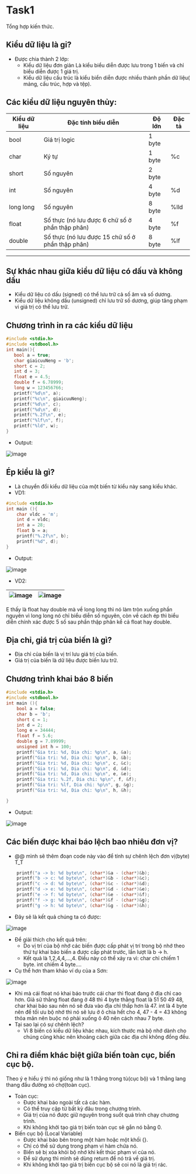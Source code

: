 # Task1
Tổng hợp kiến thức.
## Kiểu dữ liệu là gi?
- Được chia thành 2 lớp:
   - Kiểu dữ liệu đơn giản Là kiểu biểu diễn được lưu trong 1 biến và chỉ biểu diễn được 1 giá trị.
   - Kiểu dữ liệu cấu trúc là kiểu biển diễn được nhiều thành phần dữ liệu( mảng, cấu trúc, hợp và tệp).
## Các kiểu dữ liệu nguyên thủy:
| Kiểu dữ liệu | Đặc tính biểu diễn | Độ lớn | Đặc tả | 
| ------------ | ------------------ | ------ | ------ |
| bool | Giá trị logic | 1 byte |  |
| char | Ký tự | 1 byte | %c | 
| short | Số nguyên | 2 byte |  |
| int | Số nguyên | 4 byte | %d |
| long long | Số nguyên | 8 byte | %lld |
| float | Số thực (nó lưu được 6 chữ số ở phần thập phân) | 4 byte | %f |
| double | Số thực (nó lưu được 15 chữ số ở phần thập phân) | 8 byte | %lf |
-----------------------------------------------------
## Sự khác nhau giữa kiểu dữ liệu có dấu và không dấu
- Kiểu dữ liệu có dấu (signed) có thể lưu trữ cả số âm và số dương.
- Kiểu dữ liệu không dấu (unsigned) chỉ lưu trữ số dương, giúp tăng phạm vi giá trị có thể lưu trữ.
## Chương trình in ra các kiểu dữ liệu
 ``` C
#include <stdio.h>
#include <stdbool.h>
int main(){
	bool a = true;
	char giaicuuNeng = 'b';
	short c = 2;
	int d = 3;
	float e = 4.5;
	double f = 6.78999;
	long w = 123456766; 
	printf("%d\n", a);
	printf("%c\n", giaicuuNeng);
	printf("%d\n", c);
	printf("%d\n", d);
	printf("%.2f\n", e);
	printf("%lf\n", f);
	printf("%ld", w);
}
```
- Output:

![image](https://github.com/user-attachments/assets/d823da92-97de-4ca1-b7f8-711930b4a624)


## Ép kiểu là gì?
- Là chuyển đổi kiểu dữ liệu của một biến từ kiểu này sang kiểu khác.
- VD1:
```C
#include <stdio.h>
int main (){
	char vldc = 'm';
	int d = vldc;
	int a = 28;
	float b = a;
	printf("%.2f\n", b);
	printf("%d", d);
}
```
- Output:

![image](https://github.com/user-attachments/assets/c62448d7-393b-4a81-87a1-77e244ec54cf)

- VD2:

| ![image](https://github.com/user-attachments/assets/8a8f819c-7682-46be-aabb-4202646a21c8) | ![image](https://github.com/user-attachments/assets/a37fc533-b0d3-4c31-9c18-962d66dac54d) |
|-----------------------------------------------------------------------------------------|-----------------------------------------------------------------------------------------|

E thấy là float hay double mà về long long thì nó làm tròn xuống phần nguyên vì long long nó chỉ biểu diễn số nguyên, còn về cách ép thì biểu diễn chính xác được 5 số sau phần thập phân kể cả float hay double.
## Địa chỉ, giá trị của biến là gì?
- Địa chỉ của biến là vị trí lưu giá trị của biến.
- Giá trị của biến là dữ liệu được biến lưu trữ.
## Chương trình khai báo 8 biến
``` C
#include <stdio.h>
#include <stdbool.h>
int main (){
	bool a = false;
	char b = 'b';
	short c = 1;
	int d = 2;
	long e = 34444;
	float f = 5.6;
	double g = 7.89999;
	unsigned int h = 100;
    printf("Gia tri: %d, Dia chi: %p\n", a, &a);
    printf("Gia tri: %d, Dia chi: %p\n", b, &b);
    printf("Gia tri: %d, Dia chi: %p\n", c, &c);
    printf("Gia tri: %d, Dia chi: %p\n", d, &d);
    printf("Gia tri: %d, Dia chi: %p\n", e, &e);
    printf("Gia tri: %.2f, Dia chi: %p\n", f, &f);
    printf("Gia tri: %lf, Dia chi: %p\n", g, &g);
    printf("Gia tri: %d, Dia chi: %p\n", h, &h);

}
```
- Output:
  
![image](https://github.com/user-attachments/assets/1aec92da-c948-4d52-bbce-5f9279276806)

## Các biến được khai báo lệch bao nhiêu đơn vị?
 - @@ mình sẽ thêm đoạn code này vào để tính sự chênh lệch đơn vị(byte) T_T
``` C
    printf("a -> b: %d byte\n", (char*)&a - (char*)&b); 
    printf("b -> c: %d byte\n", (char*)&b - (char*)&c);
    printf("c -> d: %d byte\n", (char*)&c - (char*)&d);
    printf("d -> e: %d byte\n", (char*)&d - (char*)&e);
    printf("e -> f: %d byte\n", (char*)&e - (char*)&f);
    printf("f -> g: %d byte\n", (char*)&f - (char*)&g);
    printf("g -> h: %d byte\n", (char*)&g - (char*)&h);
```
- Đây sẽ là kết quả chúng ta có được:
 
![image](https://github.com/user-attachments/assets/86f08f6e-af90-474f-a10a-ec5634db0de4)

- Để giải thích cho kết quả trên:
   - Do vị trí của bộ nhớ các biến được cấp phát vị trí trong bộ nhớ theo thứ tự khai báo biến a được cấp phát trước, lần lượt là b -> h.
   - Kết quả là 1,2,4,4,...,4. Điều này có thể xảy ra vì: char chỉ chiếm 1 byte. int chiếm 4 byte....
- Cụ thể hơn tham khảo ví dụ của a Sơn:
  
![image](https://github.com/user-attachments/assets/4c17f531-8ffe-48f3-a962-fb0696f40b89)
- Khi mà cái float nó khai báo trước cái char thì float đang ở địa chỉ cao hơn. Giả sử thằng float đang ở 48 thì 4 byte thằng float là 51 50 49 48, char khai báo sau nên nó sẽ đưa vào địa chỉ thấp hơn là 47. int là 4 byte nên để tối ưu bộ nhớ thì nó sẽ lưu ở ô chia hết cho 4, 47 - 4 = 43 không thỏa mãn nên buộc nó phải xuống ô 40 nên cách nhau 7 byte. 
- Tại sao lại có sự chênh lệch?
   - Vì 8 biến có kiểu dữ liệu khác nhau, kích thước mà bộ nhớ dành cho chúng cũng khác nên khoảng cách giữa các địa chỉ không đồng đều.
    

## Chỉ ra điểm khác biệt giữa biến toàn cục, biến cục bộ.
Theo ý e hiểu ý thì nó giống như là 1 thằng trong tù(cục bộ) và 1 thằng lang thang đầu đường xó chợ(toàn cục).
- Toàn cục:
    - Được khai báo ngoài tất cả các hàm.
    - Có thể truy cập từ bất kỳ đâu trong chương trình.
    - Giá trị của nó được giữ nguyên trong suốt quá trình chạy chương trình.
    - Khi không khởi tạo giá trị biến toàn cục sẽ gắn nó bằng 0.
- Biến cục bộ (Local Variable)
   - Được khai báo bên trong một hàm hoặc một khối {}.
   - Chỉ có thể sử dụng trong phạm vi hàm chứa nó.
   - Biến sẽ bị xóa khỏi bộ nhớ khi kết thúc phạm vi của nó.
   - Để sử dụng thì mình sẽ dùng return để nó trả về giá trị.
   - Khi không khởi tạo giá trị biến cục bộ sẽ coi nó là giá trị rác.

  

















